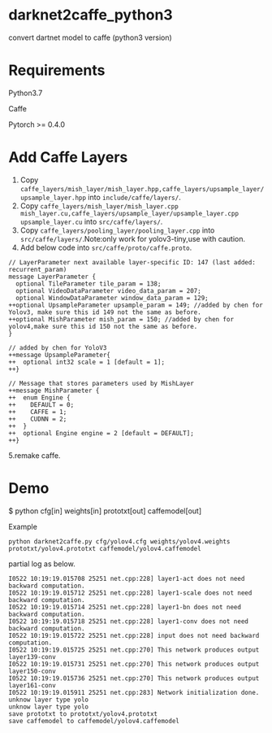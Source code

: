 # darknet2caffe_python3
convert dartnet model to caffe (python3 version)
# Requirements
  
  Python3.7

  Caffe

  Pytorch >= 0.4.0
# Add Caffe Layers
1. Copy `caffe_layers/mish_layer/mish_layer.hpp,caffe_layers/upsample_layer/upsample_layer.hpp` into `include/caffe/layers/`.
2. Copy `caffe_layers/mish_layer/mish_layer.cpp mish_layer.cu,caffe_layers/upsample_layer/upsample_layer.cpp upsample_layer.cu` into `src/caffe/layers/`.
3. Copy `caffe_layers/pooling_layer/pooling_layer.cpp` into `src/caffe/layers/`.Note:only work for yolov3-tiny,use with caution.
4. Add below code into `src/caffe/proto/caffe.proto`.

```
// LayerParameter next available layer-specific ID: 147 (last added: recurrent_param)
message LayerParameter {
  optional TileParameter tile_param = 138;
  optional VideoDataParameter video_data_param = 207;
  optional WindowDataParameter window_data_param = 129;
++optional UpsampleParameter upsample_param = 149; //added by chen for Yolov3, make sure this id 149 not the same as before.
++optional MishParameter mish_param = 150; //added by chen for yolov4,make sure this id 150 not the same as before.
}

// added by chen for YoloV3
++message UpsampleParameter{
++  optional int32 scale = 1 [default = 1];
++}

// Message that stores parameters used by MishLayer
++message MishParameter {
++  enum Engine {
++    DEFAULT = 0;
++    CAFFE = 1;
++    CUDNN = 2;
++  }
++  optional Engine engine = 2 [default = DEFAULT];
++}
```
5.remake caffe.

# Demo
  $ python cfg[in] weights[in] prototxt[out] caffemodel[out]
  
  Example
```
python darknet2caffe.py cfg/yolov4.cfg weights/yolov4.weights prototxt/yolov4.prototxt caffemodel/yolov4.caffemodel
```
  partial log as below.
```
I0522 10:19:19.015708 25251 net.cpp:228] layer1-act does not need backward computation.
I0522 10:19:19.015712 25251 net.cpp:228] layer1-scale does not need backward computation.
I0522 10:19:19.015714 25251 net.cpp:228] layer1-bn does not need backward computation.
I0522 10:19:19.015718 25251 net.cpp:228] layer1-conv does not need backward computation.
I0522 10:19:19.015722 25251 net.cpp:228] input does not need backward computation.
I0522 10:19:19.015725 25251 net.cpp:270] This network produces output layer139-conv
I0522 10:19:19.015731 25251 net.cpp:270] This network produces output layer150-conv
I0522 10:19:19.015736 25251 net.cpp:270] This network produces output layer161-conv
I0522 10:19:19.015911 25251 net.cpp:283] Network initialization done.
unknow layer type yolo 
unknow layer type yolo 
save prototxt to prototxt/yolov4.prototxt
save caffemodel to caffemodel/yolov4.caffemodel

```

